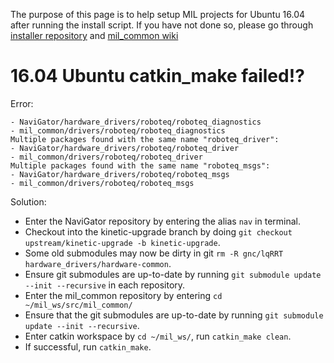 The purpose of this page is to help setup MIL projects for Ubuntu 16.04 after running the install script. If you have not done so, please go through [installer repository](https://github.com/uf-mil/installer) and [mil_common wiki](https://github.com/uf-mil/mil_common/wiki/)

# 16.04 Ubuntu catkin_make failed!?
Error:
```Multiple packages found with the same name "roboteq_diagnostics":
- NaviGator/hardware_drivers/roboteq/roboteq_diagnostics
- mil_common/drivers/roboteq/roboteq_diagnostics
Multiple packages found with the same name "roboteq_driver":
- NaviGator/hardware_drivers/roboteq/roboteq_driver
- mil_common/drivers/roboteq/roboteq_driver
Multiple packages found with the same name "roboteq_msgs":
- NaviGator/hardware_drivers/roboteq/roboteq_msgs
- mil_common/drivers/roboteq/roboteq_msgs
```
Solution:
- Enter the NaviGator repository by entering the alias `nav` in terminal. 
- Checkout into the kinetic-upgrade branch by doing `git checkout upstream/kinetic-upgrade -b kinetic-upgrade`.
- Some old submodules may now be dirty in git `rm -R gnc/lqRRT hardware_drivers/hardware-common`.
- Ensure git submodules are up-to-date by running `git submodule update --init --recursive` in each repository. 
- Enter the mil_common repository by entering `cd ~/mil_ws/src/mil_common/`
- Ensure that the git submodules are up-to-date by running `git submodule update --init --recursive`.
- Enter catkin workspace by `cd ~/mil_ws/`, run `catkin_make clean`.
- If successful, run `catkin_make`. 